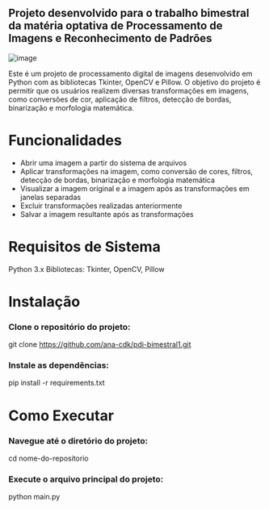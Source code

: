 ## Projeto desenvolvido para o trabalho bimestral da matéria optativa de Processamento de Imagens e Reconhecimento de Padrões

![image](https://github.com/ana-cdk/pdi-bimestral1/assets/116082619/468689fb-cf38-4f24-8279-dcaef3154c99)

Este é um projeto de processamento digital de imagens desenvolvido em Python com as bibliotecas Tkinter, OpenCV e Pillow. O objetivo do projeto é permitir que os usuários realizem diversas transformações em imagens, como conversões de cor, aplicação de filtros, detecção de bordas, binarização e morfologia matemática.

# Funcionalidades
* Abrir uma imagem a partir do sistema de arquivos
* Aplicar transformações na imagem, como conversão de cores, filtros, detecção de bordas, binarização e morfologia matemática
* Visualizar a imagem original e a imagem após as transformações em janelas separadas
* Excluir transformações realizadas anteriormente
* Salvar a imagem resultante após as transformações

# Requisitos de Sistema
Python 3.x
Bibliotecas: Tkinter, OpenCV, Pillow

# Instalação
### Clone o repositório do projeto:
git clone https://github.com/ana-cdk/pdi-bimestral1.git

### Instale as dependências:
pip install -r requirements.txt

# Como Executar
### Navegue até o diretório do projeto:
cd nome-do-repositorio

### Execute o arquivo principal do projeto:
python main.py
